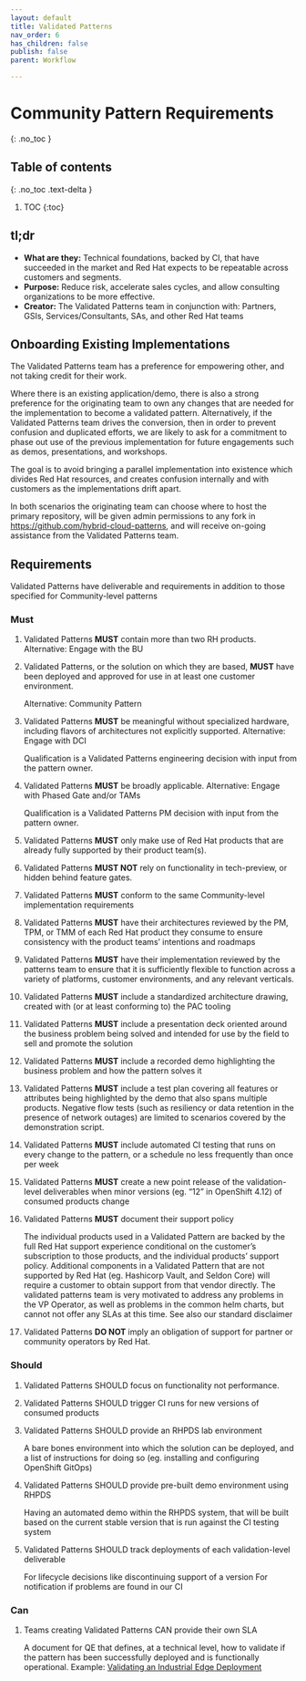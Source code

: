```yaml
---
layout: default
title: Validated Patterns
nav_order: 6
has_children: false
publish: false
parent: Workflow

---
```


# Community Pattern Requirements

{: .no_toc }

## Table of contents

{: .no_toc .text-delta }

1. TOC
{:toc}

## tl;dr

* **What are they:** Technical foundations, backed by CI, that have succeeded in the market and Red Hat expects to be repeatable across customers and segments.  
* **Purpose:** Reduce risk, accelerate sales cycles, and allow consulting organizations to be more effective.
* **Creator:** The Validated Patterns team in conjunction with: Partners, GSIs, Services/Consultants, SAs, and other Red Hat teams
 
## Onboarding Existing Implementations

The Validated Patterns team has a preference for empowering other, and not
taking credit for their work.
 
Where there is an existing application/demo, there is also a strong preference
for the originating team to own any changes that are needed for the
implementation to become a validated pattern.  Alternatively, if the Validated
Patterns team drives the conversion, then in order to prevent confusion and
duplicated efforts, we are likely to ask for a commitment to phase out use of
the previous implementation for future engagements such as demos, presentations,
and workshops.

The goal is to avoid bringing a parallel implementation into existence which
divides Red Hat resources, and creates confusion internally and with customers
as the implementations drift apart.
 
In both scenarios the originating team can choose where to host the primary
repository, will be given admin permissions to any fork in
https://github.com/hybrid-cloud-patterns, and will receive on-going assistance
from the Validated Patterns team.
 
## Requirements

Validated Patterns have deliverable and requirements in addition to those
specified for Community-level patterns

### Must
1. Validated Patterns **MUST** contain more than two RH products. Alternative: Engage with the BU
1. Validated Patterns, or the solution on which they are based, **MUST** have been deployed and approved for use in at least one customer environment.

   Alternative: Community Pattern

1. Validated Patterns **MUST** be meaningful without specialized hardware, including flavors of architectures not explicitly supported. Alternative: Engage with DCI

   Qualification is a Validated Patterns engineering decision with input from the pattern owner.

1. Validated Patterns **MUST** be broadly applicable. Alternative: Engage with Phased Gate and/or TAMs

   Qualification is a Validated Patterns PM decision with input from the pattern owner. 

1. Validated Patterns **MUST** only make use of Red Hat products that are already fully supported by their product team(s).
1. Validated Patterns **MUST NOT** rely on functionality in tech-preview, or hidden behind feature gates.
1. Validated Patterns **MUST** conform to the same Community-level implementation requirements
1. Validated Patterns **MUST** have their architectures reviewed by the PM, TPM, or TMM of each Red Hat product they consume to ensure consistency with the product teams’ intentions and roadmaps
1. Validated Patterns **MUST** have their implementation reviewed by the patterns team to ensure that it is sufficiently flexible to function across a variety of platforms, customer environments, and any relevant verticals. 
1. Validated Patterns **MUST** include a standardized architecture drawing, created with (or at least conforming to) the PAC tooling
1. Validated Patterns **MUST** include a presentation deck oriented around the business problem being solved and intended for use by the field to sell and promote the solution
1. Validated Patterns **MUST** include a recorded demo highlighting the business problem and how the pattern solves it
1. Validated Patterns **MUST** include a test plan covering all features or attributes being highlighted by the demo that also spans multiple products.  Negative flow tests (such as resiliency or data retention in the presence of network outages) are limited to scenarios covered by the demonstration script.
1. Validated Patterns **MUST** include automated CI testing that runs on every change to the pattern, or a schedule no less frequently than once per week
1. Validated Patterns **MUST** create a new point release of the validation-level deliverables when minor versions (eg. “12” in OpenShift 4.12) of consumed products change
1. Validated Patterns **MUST** document their support policy

   The individual products used in a Validated Pattern are backed by the full Red Hat support experience conditional on the customer’s subscription to those products, and the individual products’ support policy. 
   Additional components in a Validated Pattern that are not supported by Red Hat (eg. Hashicorp Vault, and Seldon Core) will require a customer to obtain support from that vendor directly.
   The validated patterns team is very motivated to address any problems in the VP Operator, as well as problems in the common helm charts, but cannot not offer any SLAs at this time.
   See also our standard disclaimer

1. Validated Patterns **DO NOT** imply an obligation of support for partner or community operators by Red Hat.

### Should

1. Validated Patterns SHOULD focus on functionality not performance.
1. Validated Patterns SHOULD trigger CI runs for new versions of consumed products 
1. Validated Patterns SHOULD provide an RHPDS lab environment

   A bare bones environment into which the solution can be deployed, and a list of instructions for doing so (eg. installing and configuring OpenShift GitOps)

1. Validated Patterns SHOULD provide pre-built demo environment using RHPDS

   Having an automated demo within the RHPDS system, that will be built based on the current stable version that is run against the CI testing system

1. Validated Patterns SHOULD track deployments of each validation-level deliverable

   For lifecycle decisions like discontinuing support of a version
   For notification if problems are found in our CI

### Can

1. Teams creating Validated Patterns CAN provide their own SLA

   A document for QE that defines, at a technical level, how to validate if the pattern has been successfully deployed and is functionally operational.
   Example: [Validating an Industrial Edge Deployment](https://docs.google.com/document/d/12KQhdzjVIsxRURTnWAckiEMB3_96oWBjtlTXi1q73cg/view)
